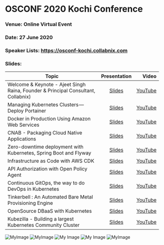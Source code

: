 
# OSCONF 2020 Kochi Conference

### Venue: Online Virtual Event
### Date: 27 June 2020
### Speaker Lists:  https://osconf-kochi.collabnix.com


### Slides:


| Topic                                                                             |                                                        Presentation                                                        |                                                          Video |
| --------------------------------------------------------------------------------- | :------------------------------------------------------------------------------------------------------------------------: | -------------------------------------------------------------: |
| Welcome & Keynote - Ajeet Singh Raina, Founder & Principal Consultant, Collabnix) |            [Slides](https://www.slideshare.net/ajeetraina/osconf-2020-kochi-conference-kubezilla-27-june-2020)             | [YouTube](https://www.youtube.com/watch?v=FCowKouwCE0&t=8473s) |
| Managing Kubernetes Clusters — Deploy Portainer                                   |                                                         [Slides]()                                                         |   [YouTube](https://www.youtube.com/watch?v=N37D3M1QPhs&t=22s) |
| Docker in Production Using Amazon Web Services                                    |                         [Slides](https://www.slideshare.net/SumanDebnath1/docker-on-aws-236637305)                         |  [YouTube](https://www.youtube.com/watch?v=CZ8CT9jQqOU&t=397s) |
| CNAB - Packaging Cloud Native Applications                                        |                                                         [Slides]()                                                         |  [YouTube](https://www.youtube.com/watch?v=9qUorFep2Ds&t=193s) |
| Zero-downtime deployment with Kubernetes, Spring Boot and Flyway                  | [Slides](https://www.slideshare.net/nfrankel/osconf-koshi-zero-downtime-deployment-with-kubernetes-flyway-and-spring-boot) | [YouTube](https://www.youtube.com/watch?v=jzjW9mwPF0A&t=1344s) |
| Infrastructure as Code with AWS CDK                                               |                                                         [Slides]()                                                         |  [YouTube](https://www.youtube.com/watch?v=rqAcHoKowI0&t=338s) |
| API Authorization with Open Policy Agent                                          |                                  [Slides](./api-authorization-with-open-policy-agent.pdf)                                  |  [YouTube](https://www.youtube.com/watch?v=LvJp4Hz0wZM&t=133s) |
| Continuous GitOps, the way to do DevOps in Kubernetes                             |                                         [Slides](./kubernetes-devops-workflow.pdf)                                         |   [YouTube](https://www.youtube.com/watch?v=FM3M_vjEQAM&t=24s) |
| Tinkerbell : An Automated Bare Metal Provisioning Engine                          |                           [Slides](./tinkerbell-an-automated-bare-metal-provisioning-engine.pdf)                           |    [YouTube](https://www.youtube.com/watch?v=Kibls6914Uk&t=2s) |
| OpenSource DBaaS with Kubernetes                                                  |                                                         [Slides]()                                                         |   [YouTube](https://www.youtube.com/watch?v=QBxUuLWjiVo&t=32s) |
| Kubezilla - Building a largest Kubernetes Community Cluster                       |                                                         [Slides]()                                                         |   [YouTube](https://www.youtube.com/watch?v=z1BC5almuCo&t=13s) |


![MyImage](https://github.com/collabnix/osconf/blob/master/images/kochi/Screen%20Shot%202020-06-27%20at%203.22.16%20PM.png)
![MyImage](https://github.com/collabnix/osconf/blob/master/images/kochi/Screen%20Shot%202020-06-27%20at%201.07.27%20PM.png)
![My Image](https://github.com/collabnix/osconf/blob/master/images/kochi/Screen%20Shot%202020-06-27%20at%201.35.29%20PM.png)
![My Image](https://github.com/collabnix/osconf/blob/master/images/kochi/Screen%20Shot%202020-06-27%20at%2011.06.23%20AM.png)
![MyImage](https://github.com/collabnix/osconf/blob/master/images/kochi/Screen%20Shot%202020-06-27%20at%203.25.51%20PM.png)
